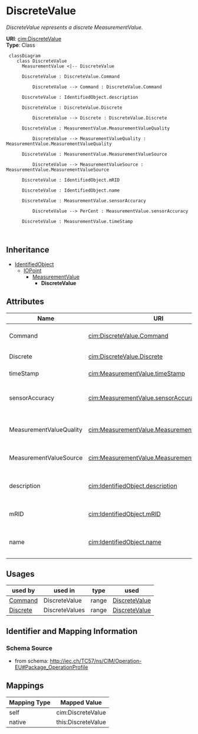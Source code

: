 # DiscreteValue


_DiscreteValue represents a discrete MeasurementValue._





**URI**: [cim:DiscreteValue](http://iec.ch/TC57/CIM100#DiscreteValue)<br />
**Type**: Class




```mermaid
 classDiagram
    class DiscreteValue
      MeasurementValue <|-- DiscreteValue
      
      DiscreteValue : DiscreteValue.Command
        
          DiscreteValue --> Command : DiscreteValue.Command
        
      DiscreteValue : IdentifiedObject.description
        
      DiscreteValue : DiscreteValue.Discrete
        
          DiscreteValue --> Discrete : DiscreteValue.Discrete
        
      DiscreteValue : MeasurementValue.MeasurementValueQuality
        
          DiscreteValue --> MeasurementValueQuality : MeasurementValue.MeasurementValueQuality
        
      DiscreteValue : MeasurementValue.MeasurementValueSource
        
          DiscreteValue --> MeasurementValueSource : MeasurementValue.MeasurementValueSource
        
      DiscreteValue : IdentifiedObject.mRID
        
      DiscreteValue : IdentifiedObject.name
        
      DiscreteValue : MeasurementValue.sensorAccuracy
        
          DiscreteValue --> PerCent : MeasurementValue.sensorAccuracy
        
      DiscreteValue : MeasurementValue.timeStamp
        
      
```





## Inheritance
* [IdentifiedObject](IdentifiedObject.md)
    * [IOPoint](IOPoint.md)
        * [MeasurementValue](MeasurementValue.md)
            * **DiscreteValue**



## Attributes


| Name | URI | Cardinality and Range | Description | Inheritance |
| ---  | --- | --- | --- | --- |
| Command | [cim:DiscreteValue.Command](http://iec.ch/TC57/CIM100#DiscreteValue.Command) | 0..1 <br />  [Command](Command.md)  | The Control variable associated with the MeasurementValue | direct |
| Discrete | [cim:DiscreteValue.Discrete](http://iec.ch/TC57/CIM100#DiscreteValue.Discrete) | 1..1 <br />  [Discrete](Discrete.md)  | Measurement to which this value is connected | direct |
| timeStamp | [cim:MeasurementValue.timeStamp](http://iec.ch/TC57/CIM100#MeasurementValue.timeStamp) | 0..1 <br />  date  | The time when the value was last updated | [MeasurementValue](MeasurementValue.md) |
| sensorAccuracy | [cim:MeasurementValue.sensorAccuracy](http://iec.ch/TC57/CIM100#MeasurementValue.sensorAccuracy) | 0..1 <br />  [PerCent](PerCent.md)  | The limit, expressed as a percentage of the sensor maximum, that errors will ... | [MeasurementValue](MeasurementValue.md) |
| MeasurementValueQuality | [cim:MeasurementValue.MeasurementValueQuality](http://iec.ch/TC57/CIM100#MeasurementValue.MeasurementValueQuality) | 0..1 <br />  [MeasurementValueQuality](MeasurementValueQuality.md)  | A MeasurementValue has a MeasurementValueQuality associated with it | [MeasurementValue](MeasurementValue.md) |
| MeasurementValueSource | [cim:MeasurementValue.MeasurementValueSource](http://iec.ch/TC57/CIM100#MeasurementValue.MeasurementValueSource) | 1..1 <br />  [MeasurementValueSource](MeasurementValueSource.md)  | A reference to the type of source that updates the MeasurementValue, e | [MeasurementValue](MeasurementValue.md) |
| description | [cim:IdentifiedObject.description](http://iec.ch/TC57/CIM100#IdentifiedObject.description) | 0..1 <br />  string  | The description is a free human readable text describing or naming the object | [IdentifiedObject](IdentifiedObject.md) |
| mRID | [cim:IdentifiedObject.mRID](http://iec.ch/TC57/CIM100#IdentifiedObject.mRID) | 1..1 <br />  string  | Master resource identifier issued by a model authority | [IdentifiedObject](IdentifiedObject.md) |
| name | [cim:IdentifiedObject.name](http://iec.ch/TC57/CIM100#IdentifiedObject.name) | 1..1 <br />  string  | The name is any free human readable and possibly non unique text naming the o... | [IdentifiedObject](IdentifiedObject.md) |





## Usages

| used by | used in | type | used |
| ---  | --- | --- | --- |
| [Command](Command.md) | DiscreteValue | range | [DiscreteValue](DiscreteValue.md) |
| [Discrete](Discrete.md) | DiscreteValues | range | [DiscreteValue](DiscreteValue.md) |






## Identifier and Mapping Information







### Schema Source


* from schema: http://iec.ch/TC57/ns/CIM/Operation-EU#Package_OperationProfile





## Mappings

| Mapping Type | Mapped Value |
| ---  | ---  |
| self | cim:DiscreteValue |
| native | this:DiscreteValue |





